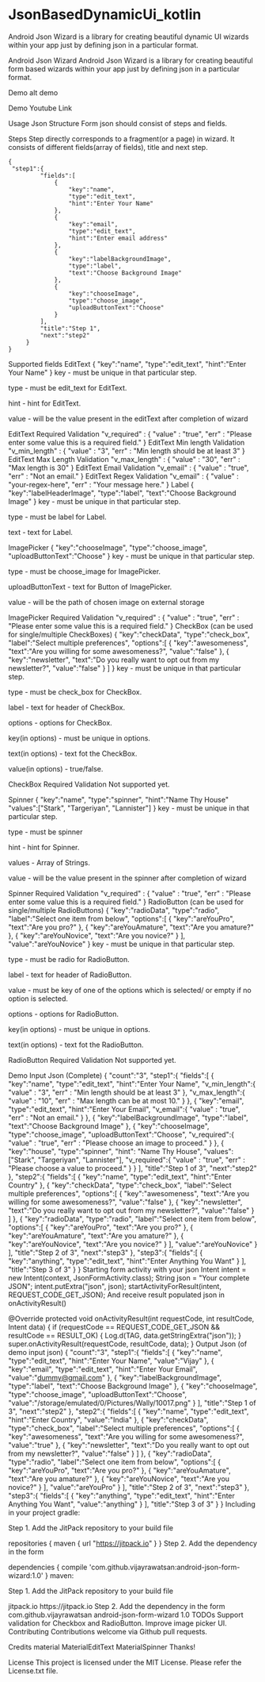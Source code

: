 # JsonBasedDynamicUi_kotlin
Android Json Wizard is a library for creating beautiful dynamic UI wizards within your app just by defining json in a particular format.

Android Json Wizard
Android Json Wizard is a library for creating beautiful form based wizards within your app just by defining json in a particular format.

Demo
alt demo

Demo Youtube Link

Usage
Json Structure
Form json should consist of steps and fields.

Steps
Step directly corresponds to a fragment(or a page) in wizard. It consists of different fields(array of fields), title and next step.

    {
     "step1":{
             "fields":[
                 {
                     "key":"name",
                     "type":"edit_text",
                     "hint":"Enter Your Name"
                 },
                 {
                     "key":"email",
                     "type":"edit_text",
                     "hint":"Enter email address"
                 },
                 {
                     "key":"labelBackgroundImage",
                     "type":"label",
                     "text":"Choose Background Image"
                 },
                 {
                     "key":"chooseImage",
                     "type":"choose_image",
                     "uploadButtonText":"Choose"
                 }
             ],
             "title":"Step 1",
             "next":"step2"
         }
    }
Supported fields
EditText
    {
        "key":"name",
        "type":"edit_text",
        "hint":"Enter Your Name"
    }
key - must be unique in that particular step.

type - must be edit_text for EditText.

hint - hint for EditText.

value - will be the value present in the editText after completion of wizard

EditText Required Validation
"v_required" : {
                    "value" : "true",
                    "err" : "Please enter some value this is a required field."
               }
EditText Min length Validation
"v_min_length" : {
                    "value" : "3",
                    "err" : "Min length should be at least 3"
                }
EditText Max Length Validation
"v_max_length" : {
                    "value" : "30",
                    "err" : "Max length is 30"
                }
EditText Email Validation
"v_email" : {
                    "value" : "true",
                    "err" : "Not an email."
                }
EditText Regex Validation
"v_email" : {
                    "value" : "your-regex-here",
                    "err" : "Your message here."
                }
Label
    {
     "key":"labelHeaderImage",
     "type":"label",
     "text":"Choose Background Image"
    }
key - must be unique in that particular step.

type - must be label for Label.

text - text for Label.

ImagePicker
    {
     "key":"chooseImage",
     "type":"choose_image",
     "uploadButtonText":"Choose"
    }
key - must be unique in that particular step.

type - must be choose_image for ImagePicker.

uploadButtonText - text for Button of ImagePicker.

value - will be the path of chosen image on external storage

ImagePicker Required Validation
"v_required" : {
                    "value" : "true",
                    "err" : "Please enter some value this is a required field."
               }
CheckBox (can be used for single/multiple CheckBoxes)
    {
        "key":"checkData",
        "type":"check_box",
        "label":"Select multiple preferences",
        "options":[
            {
                "key":"awesomeness",
                "text":"Are you willing for some awesomeness?",
                "value":"false"
            },
            {
                "key":"newsletter",
                "text":"Do you really want to opt out from my newsletter?",
                "value":"false"
            }
        ]
    }
key - must be unique in that particular step.

type - must be check_box for CheckBox.

label - text for header of CheckBox.

options - options for CheckBox.

key(in options) - must be unique in options.

text(in options) - text fot the CheckBox.

value(in options) - true/false.

CheckBox Required Validation
Not supported yet.

Spinner
        {
            "key":"name",
            "type":"spinner",
            "hint":"Name Thy House"
            "values":["Stark", "Targeriyan", "Lannister"]
        }
key - must be unique in that particular step.

type - must be spinner

hint - hint for Spinner.

values - Array of Strings.

value - will be the value present in the spinner after completion of wizard

Spinner Required Validation
"v_required" : {
                    "value" : "true",
                    "err" : "Please enter some value this is a required field."
               }
RadioButton (can be used for single/multiple RadioButtons)
{
    "key":"radioData",
    "type":"radio",
    "label":"Select one item from below",
    "options":[
        {
            "key":"areYouPro",
            "text":"Are you pro?"
        },
        {
            "key":"areYouAmature",
            "text":"Are you amature?"
        },
        {
            "key":"areYouNovice",
            "text":"Are you novice?"
        }
    ],
    "value":"areYouNovice"
}
key - must be unique in that particular step.

type - must be radio for RadioButton.

label - text for header of RadioButton.

value - must be key of one of the options which is selected/ or empty if no option is selected.

options - options for RadioButton.

key(in options) - must be unique in options.

text(in options) - text fot the RadioButton.

RadioButton Required Validation
Not supported yet.

Demo Input Json (Complete)
{
    "count":"3",
    "step1":{
        "fields":[
            {
                "key":"name",
                "type":"edit_text",
                "hint":"Enter Your Name",
                "v_min_length":{  "value" : "3",
                                    "err" : "Min length should be at least 3"
                                },
                "v_max_length":{  "value" : "10",
                    "err" : "Max length can be at most 10."
                }
            },
            {
                "key":"email",
                "type":"edit_text",
                "hint":"Enter Your Email",
                "v_email":{  "value" : "true",
                    "err" : "Not an email."
                }
            },
            {
                "key":"labelBackgroundImage",
                "type":"label",
                "text":"Choose Background Image"
            },
            {
                "key":"chooseImage",
                "type":"choose_image",
                "uploadButtonText":"Choose",
                "v_required":{  "value" : "true",
                    "err" : "Please choose an image to proceed."
                }
            },
            {
                "key":"house",
                "type":"spinner",
                "hint": "Name Thy House",
                "values":["Stark", "Targeriyan", "Lannister"],
                "v_required":{  "value" : "true",
                    "err" : "Please choose a value to proceed."
                }
            }
        ],
        "title":"Step 1 of 3",
        "next":"step2"
    },
    "step2":{
        "fields":[
            {
                "key":"name",
                "type":"edit_text",
                "hint":"Enter Country"
            },
            {
                "key":"checkData",
                "type":"check_box",
                "label":"Select multiple preferences",
                "options":[
                    {
                        "key":"awesomeness",
                        "text":"Are you willing for some awesomeness?",
                        "value":"false"
                    },
                    {
                        "key":"newsletter",
                        "text":"Do you really want to opt out from my newsletter?",
                        "value":"false"
                    }
                ]
            },
            {
                "key":"radioData",
                "type":"radio",
                "label":"Select one item from below",
                "options":[
                    {
                        "key":"areYouPro",
                        "text":"Are you pro?"
                    },
                    {
                        "key":"areYouAmature",
                        "text":"Are you amature?"
                    },
                    {
                        "key":"areYouNovice",
                        "text":"Are you novice?"
                    }
                ],
                "value":"areYouNovice"
            }
        ],
        "title":"Step 2 of 3",
        "next":"step3"
    },
    "step3":{
        "fields":[
            {
                "key":"anything",
                "type":"edit_text",
                "hint":"Enter Anything You Want"
            }
        ],
        "title":"Step 3 of 3"
    }
}
Starting form activity with your json
    Intent intent = new Intent(context, JsonFormActivity.class);
    String json = "Your complete JSON";
    intent.putExtra("json", json);
    startActivityForResult(intent, REQUEST_CODE_GET_JSON);
And receive result populated json in onActivityResult()

@Override
protected void onActivityResult(int requestCode, int resultCode, Intent data) {
    if (requestCode == REQUEST_CODE_GET_JSON && resultCode == RESULT_OK) {
        Log.d(TAG, data.getStringExtra("json"));
    }
    super.onActivityResult(requestCode, resultCode, data);
}
Output Json (of demo input json)
{
    "count":"3",
    "step1":{
        "fields":[
            {
                "key":"name",
                "type":"edit_text",
                "hint":"Enter Your Name",
                "value":"Vijay"
            },
            {
                "key":"email",
                "type":"edit_text",
                "hint":"Enter Your Email",
                "value":"dummy@gmail.com"
            },
            {
                "key":"labelBackgroundImage",
                "type":"label",
                "text":"Choose Background Image"
            },
            {
                "key":"chooseImage",
                "type":"choose_image",
                "uploadButtonText":"Choose",
                "value":"\/storage\/emulated\/0\/Pictures\/Wally\/10017.png"
            }
        ],
        "title":"Step 1 of 3",
        "next":"step2"
    },
    "step2":{
        "fields":[
            {
                "key":"name",
                "type":"edit_text",
                "hint":"Enter Country",
                "value":"India"
            },
            {
                "key":"checkData",
                "type":"check_box",
                "label":"Select multiple preferences",
                "options":[
                    {
                        "key":"awesomeness",
                        "text":"Are you willing for some awesomeness?",
                        "value":"true"
                    },
                    {
                        "key":"newsletter",
                        "text":"Do you really want to opt out from my newsletter?",
                        "value":"false"
                    }
                ]
            },
            {
                "key":"radioData",
                "type":"radio",
                "label":"Select one item from below",
                "options":[
                    {
                        "key":"areYouPro",
                        "text":"Are you pro?"
                    },
                    {
                        "key":"areYouAmature",
                        "text":"Are you amature?"
                    },
                    {
                        "key":"areYouNovice",
                        "text":"Are you novice?"
                    }
                ],
                "value":"areYouPro"
            }
        ],
        "title":"Step 2 of 3",
        "next":"step3"
    },
    "step3":{
        "fields":[
            {
                "key":"anything",
                "type":"edit_text",
                "hint":"Enter Anything You Want",
                "value":"anything"
            }
        ],
        "title":"Step 3 of 3"
    }
}
Including in your project
gradle:

Step 1. Add the JitPack repository to your build file

repositories {
    maven {
        url "https://jitpack.io"
    }
}
Step 2. Add the dependency in the form

dependencies {
    compile 'com.github.vijayrawatsan:android-json-form-wizard:1.0'
}
maven:

Step 1. Add the JitPack repository to your build file

<repository>
    <id>jitpack.io</id>
    <url>https://jitpack.io</url>
</repository>
Step 2. Add the dependency in the form

<dependency>
    <groupId>com.github.vijayrawatsan</groupId>
    <artifactId>android-json-form-wizard</artifactId>
    <version>1.0</version>
</dependency>
TODOs
Support validation for Checkbox and RadioButton.
Improve image picker UI.
Contributing
Contributions welcome via Github pull requests.

Credits
material
MaterialEditText
MaterialSpinner
Thanks!

License
This project is licensed under the MIT License. Please refer the License.txt file.
